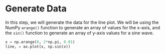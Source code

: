 # Generate Data

In this step, we will generate the data for the line plot. We will be using the NumPy `arange()` function to generate an array of values for the x-axis, and the `sin()` function to generate an array of y-axis values for a sine wave.

```python
x = np.arange(0, 2*np.pi, 0.01)
line, = ax.plot(x, np.sin(x))
```
